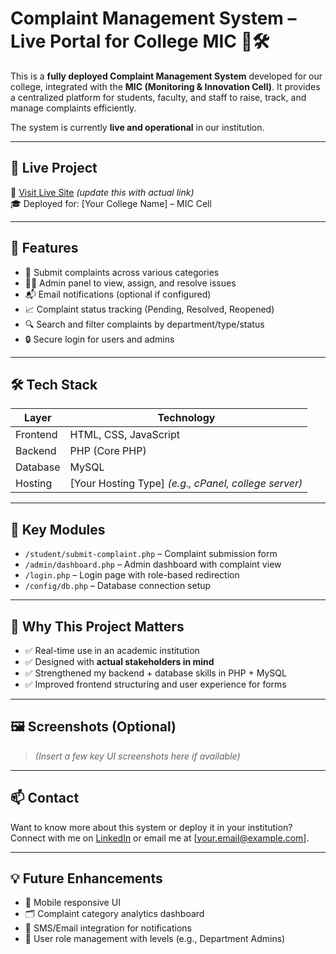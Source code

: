 # Complaint Management System – Live Portal for College MIC 🏫🛠️

This is a **fully deployed Complaint Management System** developed for our college, integrated with the **MIC (Monitoring & Innovation Cell)**. It provides a centralized platform for students, faculty, and staff to raise, track, and manage complaints efficiently.

The system is currently **live and operational** in our institution.

---

## 🚀 Live Project

🔗 [Visit Live Site](https://your-live-url.com) *(update this with actual link)*  
🎓 Deployed for: [Your College Name] – MIC Cell

---

## 🧩 Features

- 📝 Submit complaints across various categories
- 👩‍💼 Admin panel to view, assign, and resolve issues
- 📬 Email notifications (optional if configured)
- 📈 Complaint status tracking (Pending, Resolved, Reopened)
- 🔍 Search and filter complaints by department/type/status
- 🔒 Secure login for users and admins

---

## 🛠️ Tech Stack

| Layer     | Technology            |
|-----------|------------------------|
| Frontend  | HTML, CSS, JavaScript |
| Backend   | PHP (Core PHP)        |
| Database  | MySQL                 |
| Hosting   | [Your Hosting Type] *(e.g., cPanel, college server)*

---

## 📁 Key Modules

- `/student/submit-complaint.php` – Complaint submission form
- `/admin/dashboard.php` – Admin dashboard with complaint view
- `/login.php` – Login page with role-based redirection
- `/config/db.php` – Database connection setup

---

## 🧠 Why This Project Matters

- ✅ Real-time use in an academic institution
- ✅ Designed with **actual stakeholders in mind**
- ✅ Strengthened my backend + database skills in PHP + MySQL
- ✅ Improved frontend structuring and user experience for forms

---

## 🖼️ Screenshots (Optional)

> *(Insert a few key UI screenshots here if available)*

---

## 📫 Contact

Want to know more about this system or deploy it in your institution?  
Connect with me on [LinkedIn](https://linkedin.com/in/yourname) or email me at [your.email@example.com].

---

## 💡 Future Enhancements

- 📱 Mobile responsive UI
- 🗂️ Complaint category analytics dashboard
- 🔔 SMS/Email integration for notifications
- 🔐 User role management with levels (e.g., Department Admins)
